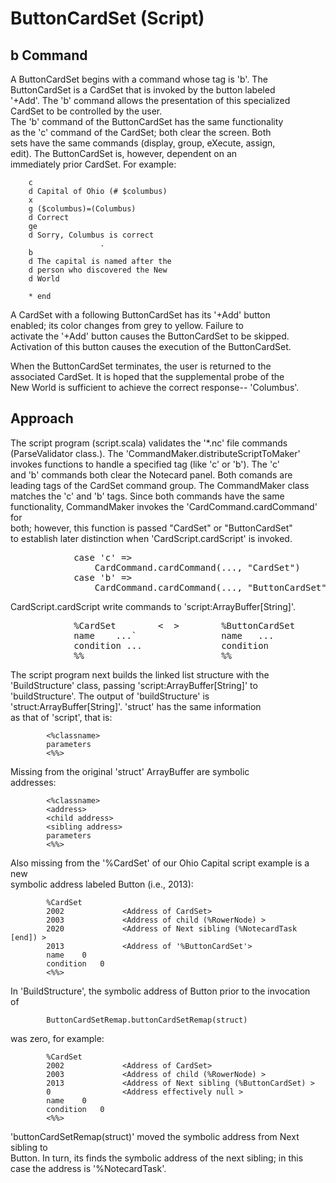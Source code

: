 <h1>ButtonCardSet (Script)</h1>

<h2>b Command</h2>

<p>A ButtonCardSet begins with a command whose tag is 'b'. The <br />
ButtonCardSet is a CardSet that is invoked by the button labeled <br />
'+Add'.  The 'b' command allows the presentation of this specialized <br />
CardSet to be controlled by the user. <br />
 The 'b' command of the ButtonCardSet has the same functionality <br />
as  the 'c' command of the CardSet; both clear the screen. Both <br />
sets have the same commands (display, group, eXecute, assign, <br />
edit).   The ButtonCardSet is, however, dependent on an <br />
immediately prior CardSet.  For example:  </p>

<pre><code>    c
    d Capital of Ohio (# $columbus)
    x
    g ($columbus)=(Columbus)
    d Correct
    ge 
    d Sorry, Columbus is correct
                    .
    b
    d The capital is named after the
    d person who discovered the New
    d World

    * end
</code></pre>

<p>A CardSet with a following ButtonCardSet has its '+Add' button <br />
enabled; its color changes from grey to yellow.  Failure to <br />
activate the '+Add' button causes the ButtonCardSet to be skipped. <br />
Activation of this button causes the execution of the ButtonCardSet.  </p>

<p>When the ButtonCardSet terminates, the user is returned to the <br />
associated CardSet.  It is hoped that the supplemental probe of the <br />
New World is sufficient to achieve the correct response-- 'Columbus'.  </p>

<h2>Approach</h2>

<p>The script program (script.scala) validates the '*.nc' file commands <br />
(ParseValidator class.).  The 'CommandMaker.distributeScriptToMaker' <br />
invokes functions to handle a specified tag (like 'c' or 'b').  The 'c' <br />
and 'b' commands both clear the Notecard panel.  Both comands are <br />
leading tags of the CardSet command group.  The CommandMaker class <br />
matches  the 'c' and 'b' tags.  Since both commands have the same <br />
functionality,   CommandMaker invokes the 'CardCommand.cardCommand' for <br />
both; however, this    function is passed "CardSet" or "ButtonCardSet" <br />
to establish later distinction  when 'CardScript.cardScript' is invoked.  </p>

<pre>
            case 'c' =>
                CardCommand.cardCommand(..., "CardSet")
            case 'b' =>
                CardCommand.cardCommand(..., "ButtonCardSet")
</pre>

<p>CardScript.cardScript write commands to 'script:ArrayBuffer[String]'.    </p>

<pre>
            %CardSet        <  >        %ButtonCardSet
            name    ...`                name   ...
            condition ...               condition
            %%                          %%
</pre>

<p>The script program next builds the linked list structure with the <br />
'BuildStructure' class, passing 'script:ArrayBuffer[String]' to <br />
'buildStructure'. The output of  'buildStructure' is <br />
'struct:ArrayBuffer[String]'. 'struct' has the same information <br />
as that of 'script', that is:  </p>

<pre><code>        &lt;%classname&gt; 
        parameters 
        &lt;%%&gt;
</code></pre>

<p>Missing from the original 'struct' ArrayBuffer are symbolic <br />
addresses:   </p>

<pre><code>        &lt;%classname&gt;
        &lt;address&gt;
        &lt;child address&gt;
        &lt;sibling address&gt;
        parameters
        &lt;%%&gt;
</code></pre>

<p>Also missing from the '%CardSet' of our Ohio Capital script example is a new <br />
symbolic  address labeled Button (i.e., 2013):  </p>

<pre><code>        %CardSet
        2002             &lt;Address of CardSet&gt;
        2003             &lt;Address of child (%RowerNode) &gt;
        2020             &lt;Address of Next sibling (%NotecardTask [end]) &gt;
        2013             &lt;Address of '%ButtonCardSet'&gt;
        name    0
        condition   0
        &lt;%%&gt;
</code></pre>

<p>In 'BuildStructure', the symbolic address of Button prior to the invocation <br />
of  </p>

<pre><code>        ButtonCardSetRemap.buttonCardSetRemap(struct)
</code></pre>

<p>was  zero, for example:</p>

<pre><code>        %CardSet
        2002             &lt;Address of CardSet&gt;
        2003             &lt;Address of child (%RowerNode) &gt;
        2013             &lt;Address of Next sibling (%ButtonCardSet) &gt;
        0                &lt;Address effectively null &gt;
        name    0
        condition   0
        &lt;%%&gt;
</code></pre>

<p>'buttonCardSetRemap(struct)' moved the symbolic address from Next sibling to <br />
Button.  In turn,  its finds the symbolic address of the next sibling; in this <br />
case the address is  '%NotecardTask'.</p>
